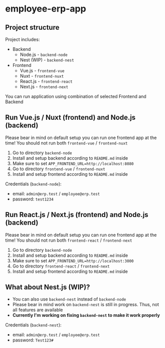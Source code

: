 # employee-erp-app

## Project structure

Project includes:

- Backend
  - Node.js - `backend-node`
  - Nest (WIP) - `backend-nest`
- Frontend
  - Vue.js - `frontend-vue`
  - Nuxt - `frontend-nuxt`
  - React.js - `frontend-react`
  - Next.js - `frontend-next`

You can run application using combination of selected Frontend and Backend

## Run Vue.js / Nuxt (frontend) and Node.js (backend)

Please bear in mind on default setup you can run one frontend app at the time! You should not run both `frontend-vue` / `frontend-nuxt`

1. Go to directory `backend-node`
2. Install and setup backend according to `README.md` inside
3. Make sure to set `APP_FRONTEND_URL=http://localhost:8080`
4. Go to directory `frontend-vue` / `frontend-nuxt`
5. Install and setup frontend according to `README.md` inside

Credentials (`backend-node`):

- email: `admin@erp.test` / `employee@erp.test`
- password: `test1234`

## Run React.js / Next.js (frontend) and Node.js (backend)

Please bear in mind on default setup you can run one frontend app at the time! You should not run both `frontend-react` / `frontend-next`

1. Go to directory `backend-node`
2. Install and setup backend according to `README.md` inside
3. Make sure to set `APP_FRONTEND_URL=http://localhost:3000`
4. Go to directory `frontend-react` / `frontend-next`
5. Install and setup frontend according to `README.md` inside

## What about Nest.js (WIP)?

- You can also use `backend-nest` instead of `backend-node`
- Please bear in mind work on `backend-nest` is still in progress. Thus, not all features are available
- <b>Currently I'm working on fixing `backend-nest` to make it work properly</b>

Credentials (`backend-nest`):

- email: `admin@erp.test` / `employee@erp.test`
- password: `Test123#`
